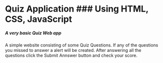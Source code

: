 # Quiz Application ### Using HTML, CSS, JavaScript
##### *A very basic Quiz Web app*

A simple website consisting of some Quiz Questions.
If any of the questions you missed to answer a alert will be created.
After answering all the questions click the Submit Annswer button and check your score.
